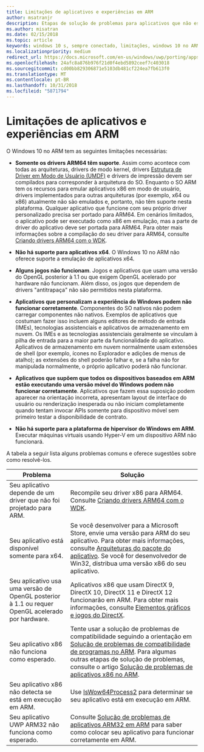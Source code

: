 ```yaml
---
title: Limitações de aplicativos e experiências em ARM
author: msatranjr
description: Etapas de solução de problemas para aplicativos que não estão funcionando corretamente no ARM.
ms.author: misatran
ms.date: 02/15/2018
ms.topic: article
keywords: windows 10 s, sempre conectado, limitações, windows 10 no ARM
ms.localizationpriority: medium
redirect_url: https://docs.microsoft.com/en-us/windows/uwp/porting/apps-on-arm-troubleshooting-x86
ms.openlocfilehash: 24afc8a876b976f21d0f4ebd5892ceef7c403018
ms.sourcegitcommit: cd00bb829306871e5103db481cf224ea7fb613f0
ms.translationtype: MT
ms.contentlocale: pt-BR
ms.lasthandoff: 10/31/2018
ms.locfileid: "5871794"
---
```

# <a name="limitations-of-apps-and-experiences-on-arm"></a>Limitações de aplicativos e experiências em ARM
O Windows 10 no ARM tem as seguintes limitações necessárias:

- **Somente os drivers ARM64 têm suporte**. Assim como acontece com todas as arquiteturas, drivers de modo kernel, drivers [Estrutura de Driver em Modo de Usuário (UMDF)](https://docs.microsoft.com/en-us/windows-hardware/drivers/wdf/overview-of-the-umdf) e drivers de impressão devem ser compilados para corresponder à arquitetura do SO. Enquanto o SO ARM tem os recursos para emular aplicativos x86 em modo de usuário, drivers implementados para outras arquiteturas (por exemplo, x64 ou x86) atualmente não são emulados e, portanto, não têm suporte nesta plataforma. Qualquer aplicativo que funcione com seu próprio driver personalizado precisa ser portado para ARM64. Em cenários limitados, o aplicativo pode ser executado como x86 em emulação, mas a parte de driver do aplicativo deve ser portada para ARM64. Para obter mais informações sobre a compilação do seu driver para ARM64, consulte [Criando drivers ARM64 com o WDK](https://review.docs.microsoft.com/en-us/windows-hardware/drivers/develop/building-arm64-drivers?branch=rs4-arm64).

- **Não há suporte para aplicativos x64**. O Windows 10 no ARM não oferece suporte a emulação de aplicativos x64.

- **Alguns jogos não funcionam**. Jogos e aplicativos que usam uma versão do OpenGL posterior à 1.1 ou que exigem OpenGL acelerado por hardware não funcionam. Além disso, os jogos que dependem de drivers "antitrapaça" não são permitidos nesta plataforma.

- **Aplicativos que personalizam a experiência do Windows podem não funcionar corretamente**. Componentes do SO nativos não podem carregar componentes não nativos. Exemplos de aplicativos que costumam fazer isso incluem alguns editores de método de entrada (IMEs), tecnologias assistenciais e aplicativos de armazenamento em nuvem. Os IMEs e as tecnologias assistenciais geralmente se vinculam à pilha de entrada para a maior parte da funcionalidade do aplicativo. Aplicativos de armazenamento em nuvem normalmente usam extensões de shell (por exemplo, ícones no Explorador e adições de menus de atalho); as extensões do shell poderão falhar e, se a falha não for manipulada normalmente, o próprio aplicativo poderá não funcionar.

- **Aplicativos que supõem que todos os dispositivos baseados em ARM estão executando uma versão móvel do Windows podem não funcionar corretamente**. Aplicativos que fazem essa suposição podem aparecer na orientação incorreta, apresentam layout de interface do usuário ou renderização inesperada ou não iniciam completamente quando tentam invocar APIs somente para dispositivo móvel sem primeiro testar a disponibilidade de contrato.

- **Não há suporte para a plataforma de hipervisor do Windows em ARM**. Executar máquinas virtuais usando Hyper-V em um dispositivo ARM não funcionará.

A tabela a seguir lista alguns problemas comuns e oferece sugestões sobre como resolvê-los.

|Problema|Solução|
|-----|--------|
| Seu aplicativo depende de um driver que não foi projetado para ARM. | Recompile seu driver x86 para ARM64. Consulte [Criando drivers ARM64 com o WDK](https://docs.microsoft.com/en-us/windows-hardware/drivers/develop/building-arm64-drivers). |
| Seu aplicativo está disponível somente para x64. | Se você desenvolver para a Microsoft Store, envie uma versão para ARM do seu aplicativo. Para obter mais informações, consulte [Arquiteturas do pacote do aplicativo](../packaging/device-architecture.md). Se você for desenvolvedor de Win32, distribua uma versão x86 do seu aplicativo. |
| Seu aplicativo usa uma versão de OpenGL posterior à 1.1 ou requer OpenGL acelerado por hardware. | Aplicativos x86 que usam DirectX 9, DirectX 10, DirectX 11 e DirectX 12 funcionarão em ARM. Para obter mais informações, consulte [Elementos gráficos e jogos do DirectX](https://msdn.microsoft.com/en-us/library/windows/desktop/ee663274(v=vs.85).aspx). |
| Seu aplicativo x86 não funciona como esperado. | Tente usar a solução de problemas de compatibilidade seguindo a orientação em [Solução de problemas de compatibilidade de programas no ARM](apps-on-arm-program-compat-troubleshooter.md). Para algumas outras etapas de solução de problemas, consulte o artigo [Solução de problemas de aplicativos x86 no ARM](apps-on-arm-troubleshooting-x86.md). |
| Seu aplicativo x86 não detecta se está em execução em ARM. | Use [IsWow64Process2](https://msdn.microsoft.com/en-us/library/windows/desktop/mt804318(v=vs.85).aspx) para determinar se seu aplicativo está em execução em ARM. |
| Seu aplicativo UWP ARM32 não funciona como esperado. | Consulte [Solução de problemas de aplicativos ARM32 em ARM](apps-on-arm-troubleshooting-arm32.md) para saber como colocar seu aplicativo para funcionar corretamente em ARM. |
